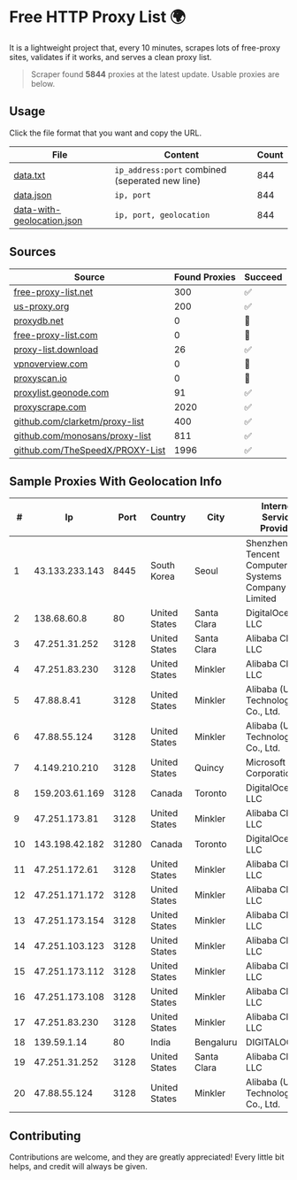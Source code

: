 
# Free HTTP Proxy List 🌍

It is a lightweight project that, every 10 minutes, scrapes lots of free-proxy sites, validates if it works, and serves a clean proxy list.


> Scraper found **5844** proxies at the latest update. Usable proxies are below.

## Usage

Click the file format that you want and copy the URL.


|File|Content|Count|
|----|-------|-----|
|[data.txt](https://raw.githubusercontent.com/themiralay/Proxy-List-World/master/data.txt)|`ip_address:port` combined (seperated new line)|844|
|[data.json](https://raw.githubusercontent.com/themiralay/Proxy-List-World/master/data.json)|`ip, port`|844|
|[data-with-geolocation.json](https://raw.githubusercontent.com/themiralay/Proxy-List-World/master/data-with-geolocation.json)|`ip, port, geolocation`|844|

## Sources

|Source|Found Proxies|Succeed|
|------|-------------|-------|
|[free-proxy-list.net](https://free-proxy-list.net)|300|✅|
|[us-proxy.org](https://www.us-proxy.org)|200|✅|
|[proxydb.net](http://proxydb.net)|0|🚫|
|[free-proxy-list.com](https://free-proxy-list.com/?page=&port=&type%5B%5D=http&type%5B%5D=https&up_time=0&search=Search)|0|🚫|
|[proxy-list.download](https://www.proxy-list.download/HTTP)|26|✅|
|[vpnoverview.com](https://vpnoverview.com/privacy/anonymous-browsing/free-proxy-servers)|0|🚫|
|[proxyscan.io](https://www.proxyscan.io)|0|🚫|
|[proxylist.geonode.com](https://proxylist.geonode.com/api/proxy-list?limit=300&page=1&sort_by=lastChecked&sort_type=desc&protocols=http,https)|91|✅|
|[proxyscrape.com](https://api.proxyscrape.com/v2/?request=displayproxies&protocol=http&timeout=10000&country=all&ssl=all&anonymity=all)|2020|✅|
|[github.com/clarketm/proxy-list](https://raw.githubusercontent.com/clarketm/proxy-list/master/proxy-list-raw.txt)|400|✅|
|[github.com/monosans/proxy-list](https://raw.githubusercontent.com/monosans/proxy-list/main/proxies/http.txt)|811|✅|
|[github.com/TheSpeedX/PROXY-List](https://raw.githubusercontent.com/TheSpeedX/PROXY-List/master/http.txt)|1996|✅|


## Sample Proxies With Geolocation Info

|#|Ip|Port|Country|City|Internet Service Provider|
|-|--|----|-------|----|-------------------------|
|1|43.133.233.143|8445|South Korea|Seoul|Shenzhen Tencent Computer Systems Company Limited|
|2|138.68.60.8|80|United States|Santa Clara|DigitalOcean, LLC|
|3|47.251.31.252|3128|United States|Santa Clara|Alibaba Cloud LLC|
|4|47.251.83.230|3128|United States|Minkler|Alibaba Cloud LLC|
|5|47.88.8.41|3128|United States|Minkler|Alibaba (US) Technology Co., Ltd.|
|6|47.88.55.124|3128|United States|Minkler|Alibaba (US) Technology Co., Ltd.|
|7|4.149.210.210|3128|United States|Quincy|Microsoft Corporation|
|8|159.203.61.169|3128|Canada|Toronto|DigitalOcean, LLC|
|9|47.251.173.81|3128|United States|Minkler|Alibaba Cloud LLC|
|10|143.198.42.182|31280|Canada|Toronto|DigitalOcean, LLC|
|11|47.251.172.61|3128|United States|Minkler|Alibaba Cloud LLC|
|12|47.251.171.172|3128|United States|Minkler|Alibaba Cloud LLC|
|13|47.251.173.154|3128|United States|Minkler|Alibaba Cloud LLC|
|14|47.251.103.123|3128|United States|Minkler|Alibaba Cloud LLC|
|15|47.251.173.112|3128|United States|Minkler|Alibaba Cloud LLC|
|16|47.251.173.108|3128|United States|Minkler|Alibaba Cloud LLC|
|17|47.251.83.230|3128|United States|Minkler|Alibaba Cloud LLC|
|18|139.59.1.14|80|India|Bengaluru|DIGITALOCEAN|
|19|47.251.31.252|3128|United States|Santa Clara|Alibaba Cloud LLC|
|20|47.88.55.124|3128|United States|Minkler|Alibaba (US) Technology Co., Ltd.|



## Contributing

Contributions are welcome, and they are greatly appreciated! Every
little bit helps, and credit will always be given.


